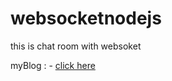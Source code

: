 # websocketnodejs

this is chat room with websoket 

myBlog : - <a href="http://chatwebsocketauth.herokuapp.com/" > click here</a>
